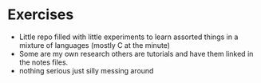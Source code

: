 # Exercises

* Little repo filled with little experiments to learn assorted things in a mixture of languages (mostly C at the minute)
* Some are my own research others are tutorials and have them linked in the notes files.
* nothing serious just silly messing around


